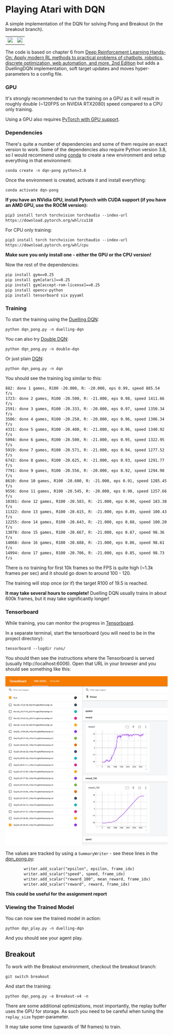 # Playing Atari with DQN

A simple implementation of the DQN for solving Pong and Breakout (in the breakout branch). 

<table>
<tr>
<td>
<image src="resources/pong.gif"></image>
</td>
<td>
<image src="resources/breakout.gif"></image>
</td>
</tr>
</table>

The code is based on chapter 6 from [Deep Reinforcement Learning Hands-On: Apply modern RL methods to practical problems of chatbots, robotics, discrete optimization, web automation, and more, 2nd Edition](https://www.amazon.com/Deep-Reinforcement-Learning-Hands-optimization/dp/1838826998/) but adds a DuellingDQN implementation, soft target updates and moves hyper-parameters to a config file.

### GPU
It's strongly recommended to run the training on a GPU as it will result in roughly double (~120FPS on NVIDIA RTX2080) speed compared to a CPU only training.

Using a GPU also requires [PyTorch with GPU support](https://pytorch.org/get-started/locally/). 

### Dependencies

There's quite a number of dependencies and some of them require an exact version to work. Some of the dependencies also require Python version 3.8, so I would recommend using [conda](https://docs.conda.io/projects/conda/en/latest/user-guide/tasks/manage-environments.html#create-env-from-file) to create a new environment and setup everything in that environment:

    conda create -n dqn-pong python=3.8

Once the environment is created, activate it and install everything:

    conda activate dqn-pong

__If you have an NVidia GPU, install Pytorch with CUDA support (if you have an AMD GPU, use the ROCM version):__

    pip3 install torch torchvision torchaudio --index-url https://download.pytorch.org/whl/cu118

For CPU only training:

    pip3 install torch torchvision torchaudio --index-url https://download.pytorch.org/whl/cpu

__Make sure you only install one - either the GPU or the CPU version!__

Now the rest of the dependencies:

    pip install gym==0.25 
    pip install gym[atari]==0.25
    pip install gym[accept-rom-license]==0.25
    pip install opencv-python
    pip install tensorboard six pyyaml

### Training
To start the training using the [Duelling DQN](https://arxiv.org/abs/1511.06581):

    python dqn_pong.py -n duelling-dqn 

You can also try [Double DQN](https://arxiv.org/abs/1509.06461):

    python dqn_pong.py -n double-dqn

Or just plain [DQN](https://arxiv.org/abs/1312.5602):

    python dqn_pong.py -n dqn

You should see the training log similar to this:

    882: done 1 games, R100 -20.000, R: -20.000, eps 0.99, speed 885.54 f/s
    1723: done 2 games, R100 -20.500, R: -21.000, eps 0.98, speed 1411.66 f/s
    2591: done 3 games, R100 -20.333, R: -20.000, eps 0.97, speed 1350.34 f/s
    3506: done 4 games, R100 -20.250, R: -20.000, eps 0.96, speed 1306.34 f/s
    4331: done 5 games, R100 -20.400, R: -21.000, eps 0.96, speed 1340.92 f/s
    5094: done 6 games, R100 -20.500, R: -21.000, eps 0.95, speed 1322.95 f/s
    5919: done 7 games, R100 -20.571, R: -21.000, eps 0.94, speed 1277.52 f/s
    6742: done 8 games, R100 -20.625, R: -21.000, eps 0.93, speed 1291.77 f/s
    7791: done 9 games, R100 -20.556, R: -20.000, eps 0.92, speed 1294.98 f/s
    8610: done 10 games, R100 -20.600, R: -21.000, eps 0.91, speed 1285.45 f/s
    9556: done 11 games, R100 -20.545, R: -20.000, eps 0.90, speed 1257.66 f/s
    10381: done 12 games, R100 -20.583, R: -21.000, eps 0.90, speed 183.38 f/s
    11322: done 13 games, R100 -20.615, R: -21.000, eps 0.89, speed 100.43 f/s
    12255: done 14 games, R100 -20.643, R: -21.000, eps 0.88, speed 100.20 f/s
    13078: done 15 games, R100 -20.667, R: -21.000, eps 0.87, speed 98.36 f/s
    14068: done 16 games, R100 -20.688, R: -21.000, eps 0.86, speed 98.61 f/s
    14994: done 17 games, R100 -20.706, R: -21.000, eps 0.85, speed 98.73 f/s

There is no training for first 10k frames so the FPS is quite high (~1.3k frames per sec) and it should go down to around 100 - 120.

The training will stop once (or if) the target R100 of 19.5 is reached. 

__It may take several hours to complete!__ Duelling DQN usually trains in about 600k frames, but it may take significantly longer!

### Tensorboard
While training, you can monitor the progress in [Tensorboard](https://www.tensorflow.org/tensorboard/get_started).

In a separate terminal, start the tensorboard (you will need to be in the project directory):

    tensorboard --logdir runs/

You should then see the instructions where the Tensorboard is served (usually http://localhost:6006). 
Open that URL in your browser and you should see something like this:

![Tensorboard](resources/tensorboard.png)

The values are tracked by using a `SummaryWriter` - see these lines in the [dqn_pong.py](dqn_pong.py):

            writer.add_scalar("epsilon", epsilon, frame_idx)
            writer.add_scalar("speed", speed, frame_idx)
            writer.add_scalar("reward_100", mean_reward, frame_idx)
            writer.add_scalar("reward", reward, frame_idx)

__This could be useful for the assignment report__


### Viewing the Trained Model
You can now see the trained model in action:

    python dqn_play.py -n duelling-dqn

And you should see your agent play.

## Breakout

To work with the Breakout environment, checkout the breakout branch:

    git switch breakout

And start the training:

    python dqn_pong.py -e Breakout-v4 -n 

There are some additional optimizations, most importantly, the replay buffer uses the GPU for storage. As such you need to be careful when tuning the `replay_size` hyper-parameter.

It may take some time (upwards of 1M frames) to train.